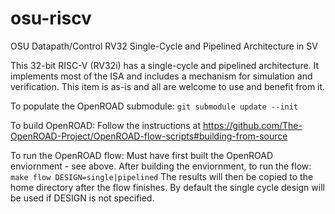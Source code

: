 # osu-riscv
OSU Datapath/Control RV32 Single-Cycle and Pipelined Architecture in SV

This 32-bit RISC-V (RV32i) has a single-cycle and pipelined architecture.  It implements most of the ISA and includes a mechanism for simulation and verification.  This item is as-is and all are welcome to use and benefit from it.

To populate the OpenROAD submodule:
    `git submodule update --init`

To build OpenROAD:
    Follow the instructions at https://github.com/The-OpenROAD-Project/OpenROAD-flow-scripts#building-from-source

To run the OpenROAD flow:
	Must have first built the OpenROAD enviornment - see above.
	After building the enviornment, to run the flow:
		`make flow DESIGN=single|pipelined`
	The results will then be copied to the home directory after the flow finishes.
	By default the single cycle design will be used if DESIGN is not specified.

